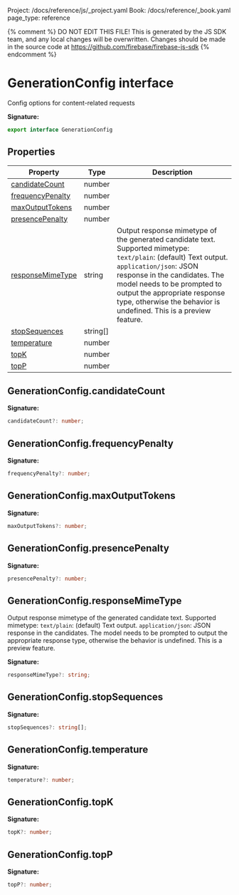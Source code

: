 Project: /docs/reference/js/_project.yaml
Book: /docs/reference/_book.yaml
page_type: reference

{% comment %}
DO NOT EDIT THIS FILE!
This is generated by the JS SDK team, and any local changes will be
overwritten. Changes should be made in the source code at
https://github.com/firebase/firebase-js-sdk
{% endcomment %}

# GenerationConfig interface
Config options for content-related requests

<b>Signature:</b>

```typescript
export interface GenerationConfig 
```

## Properties

|  Property | Type | Description |
|  --- | --- | --- |
|  [candidateCount](./vertexai-preview.generationconfig.md#generationconfigcandidatecount) | number |  |
|  [frequencyPenalty](./vertexai-preview.generationconfig.md#generationconfigfrequencypenalty) | number |  |
|  [maxOutputTokens](./vertexai-preview.generationconfig.md#generationconfigmaxoutputtokens) | number |  |
|  [presencePenalty](./vertexai-preview.generationconfig.md#generationconfigpresencepenalty) | number |  |
|  [responseMimeType](./vertexai-preview.generationconfig.md#generationconfigresponsemimetype) | string | Output response mimetype of the generated candidate text. Supported mimetype: <code>text/plain</code>: (default) Text output. <code>application/json</code>: JSON response in the candidates. The model needs to be prompted to output the appropriate response type, otherwise the behavior is undefined. This is a preview feature. |
|  [stopSequences](./vertexai-preview.generationconfig.md#generationconfigstopsequences) | string\[\] |  |
|  [temperature](./vertexai-preview.generationconfig.md#generationconfigtemperature) | number |  |
|  [topK](./vertexai-preview.generationconfig.md#generationconfigtopk) | number |  |
|  [topP](./vertexai-preview.generationconfig.md#generationconfigtopp) | number |  |

## GenerationConfig.candidateCount

<b>Signature:</b>

```typescript
candidateCount?: number;
```

## GenerationConfig.frequencyPenalty

<b>Signature:</b>

```typescript
frequencyPenalty?: number;
```

## GenerationConfig.maxOutputTokens

<b>Signature:</b>

```typescript
maxOutputTokens?: number;
```

## GenerationConfig.presencePenalty

<b>Signature:</b>

```typescript
presencePenalty?: number;
```

## GenerationConfig.responseMimeType

Output response mimetype of the generated candidate text. Supported mimetype: `text/plain`<!-- -->: (default) Text output. `application/json`<!-- -->: JSON response in the candidates. The model needs to be prompted to output the appropriate response type, otherwise the behavior is undefined. This is a preview feature.

<b>Signature:</b>

```typescript
responseMimeType?: string;
```

## GenerationConfig.stopSequences

<b>Signature:</b>

```typescript
stopSequences?: string[];
```

## GenerationConfig.temperature

<b>Signature:</b>

```typescript
temperature?: number;
```

## GenerationConfig.topK

<b>Signature:</b>

```typescript
topK?: number;
```

## GenerationConfig.topP

<b>Signature:</b>

```typescript
topP?: number;
```
